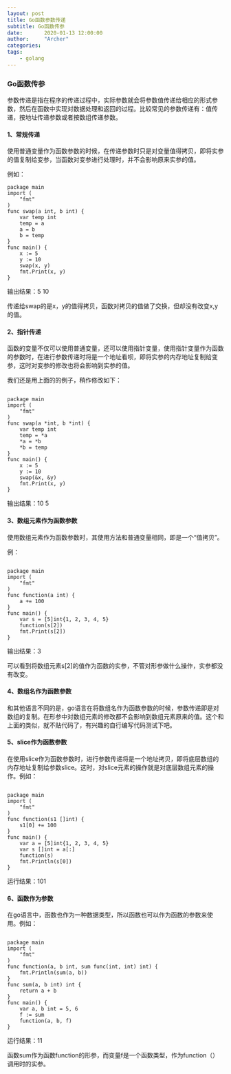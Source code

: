 ```yaml
---
layout: post
title: Go函数参数传递
subtitle: Go函数传参
date:       2020-01-13 12:00:00
author:     "Archer"
categories: 
tags:
    - golang
---
```


### Go函数传参

参数传递是指在程序的传递过程中，实际参数就会将参数值传递给相应的形式参数，然后在函数中实现对数据处理和返回的过程。比较常见的参数传递有：值传递，按地址传递参数或者按数组传递参数。

#### 1、常规传递

使用普通变量作为函数参数的时候，在传递参数时只是对变量值得拷贝，即将实参的值复制给变参，当函数对变参进行处理时，并不会影响原来实参的值。

例如：

```text
package main
import (
    "fmt"
)
func swap(a int, b int) {
    var temp int
    temp = a
    a = b
    b = temp
}
func main() {
    x := 5
    y := 10
    swap(x, y)
    fmt.Print(x, y)
}
```

输出结果：5 10

传递给swap的是x，y的值得拷贝，函数对拷贝的值做了交换，但却没有改变x,y的值。

#### 2、指针传递

  函数的变量不仅可以使用普通变量，还可以使用指针变量，使用指针变量作为函数的参数时，在进行参数传递时将是一个地址看呗，即将实参的内存地址复制给变参，这时对变参的修改也将会影响到实参的值。

我们还是用上面的的例子，稍作修改如下：

```text

package main
import (
    "fmt"
)
func swap(a *int, b *int) {
    var temp int
    temp = *a
    *a = *b
    *b = temp
}
func main() {
    x := 5
    y := 10
    swap(&x, &y)
    fmt.Print(x, y)
}
```

输出结果：10 5

#### 3、数组元素作为函数参数

使用数组元素作为函数参数时，其使用方法和普通变量相同，即是一个“值拷贝”。

例：

```text

package main
import (
    "fmt"
)
func function(a int) {
    a += 100
}
func main() {
    var s = [5]int{1, 2, 3, 4, 5}
    function(s[2])
    fmt.Print(s[2])
}
```

输出结果：3

可以看到将数组元素s[2]的值作为函数的实参，不管对形参做什么操作，实参都没有改变。

#### 4、数组名作为函数参数

和其他语言不同的是，go语言在将数组名作为函数参数的时候，参数传递即是对数组的复制。在形参中对数组元素的修改都不会影响到数组元素原来的值。这个和上面的类似，就不贴代码了，有兴趣的自行编写代码测试下吧。

#### 5、slice作为函数参数

在使用slice作为函数参数时，进行参数传递将是一个地址拷贝，即将底层数组的内存地址复制给参数slice。这时，对slice元素的操作就是对底层数组元素的操作。例如：

```text

package main
import (
    "fmt"
)
func function(s1 []int) {
    s1[0] += 100
}
func main() {
    var a = [5]int{1, 2, 3, 4, 5}
    var s []int = a[:]
    function(s)
    fmt.Println(s[0])
}
```

运行结果：101

#### 6、函数作为参数

在go语言中，函数也作为一种数据类型，所以函数也可以作为函数的参数来使用。例如：

```text

package main
import (
    "fmt"
)
func function(a, b int, sum func(int, int) int) {
    fmt.Println(sum(a, b))
}
func sum(a, b int) int {
    return a + b
}
func main() {
    var a, b int = 5, 6
    f := sum
    function(a, b, f)
}
```

运行结果：11

函数sum作为函数function的形参，而变量f是一个函数类型，作为function（）调用时的实参。
